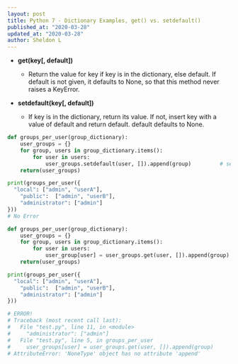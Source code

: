 ```yaml
---
layout: post
title: Python 7 - Dictionary Examples, get() vs. setdefault()
published_at: "2020-03-28"
updated_at: "2020-03-28"
author: Sheldon L
---
```


- **get(key[, default])**
  - Return the value for key if key is in the dictionary, else default. If default is not given, it defaults to None, so that this method never raises a KeyError.

- **setdefault(key[, default])**
  - If key is in the dictionary, return its value. If not, insert key with a value of default and return default. default defaults to None.

```python
def groups_per_user(group_dictionary):
    user_groups = {}
    for group, users in group_dictionary.items():
        for user in users:
            user_groups.setdefault(user, []).append(group)         # setdefault()
    return(user_groups)

print(groups_per_user({
  "local": ["admin", "userA"],
	"public":  ["admin", "userB"],
	"administrator": ["admin"] 
}))
# No Error
```

```python
def groups_per_user(group_dictionary):
    user_groups = {}
    for group, users in group_dictionary.items():
        for user in users:
            user_group[user] = user_groups.get(user, []).append(group)  # get()
    return(user_groups)

print(groups_per_user({
  "local": ["admin", "userA"],
	"public":  ["admin", "userB"],
	"administrator": ["admin"] 
}))

# ERROR!
# Traceback (most recent call last):
#   File "test.py", line 11, in <module>
#     "administrator": ["admin"] 
#   File "test.py", line 5, in groups_per_user
#     user_groups[user] = user_groups.get(user, []).append(group)
# AttributeError: 'NoneType' object has no attribute 'append'

```
